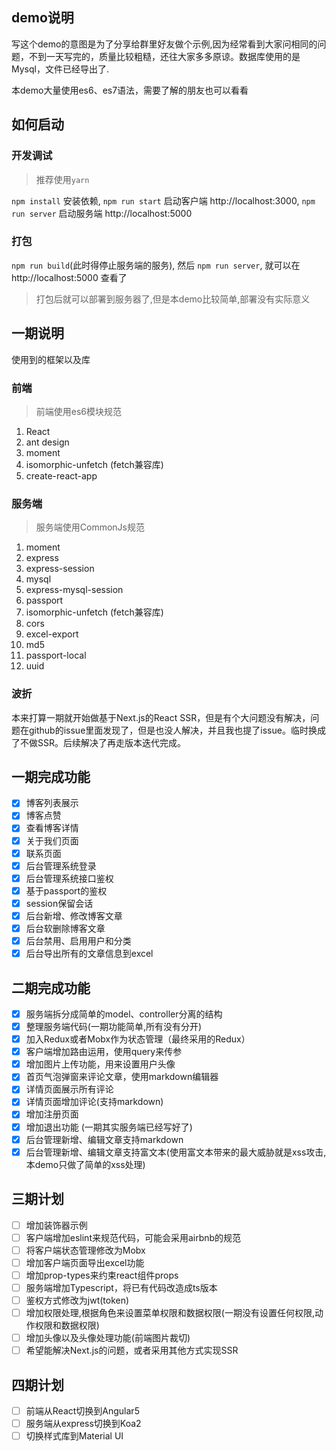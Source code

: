 ## demo说明

写这个demo的意图是为了分享给群里好友做个示例,因为经常看到大家问相同的问题，不到一天写完的，质量比较粗糙，还往大家多多原谅。数据库使用的是Mysql，文件已经导出了.

本demo大量使用es6、es7语法，需要了解的朋友也可以看看

## 如何启动
### 开发调试
> 推荐使用`yarn`

`npm install` 安装依赖, `npm run start` 启动客户端 http://localhost:3000, `npm run server` 启动服务端 http://localhost:5000

### 打包
`npm run build`(此时得停止服务端的服务), 然后 `npm run server`, 就可以在http://localhost:5000 查看了

> 打包后就可以部署到服务器了,但是本demo比较简单,部署没有实际意义

## 一期说明
使用到的框架以及库

### 前端
> 前端使用es6模块规范
1. React
2. ant design
3. moment
4. isomorphic-unfetch (fetch兼容库)
5. create-react-app

### 服务端
> 服务端使用CommonJs规范
1. moment
2. express
3. express-session
4. mysql
5. express-mysql-session
6. passport
7. isomorphic-unfetch (fetch兼容库)
9. cors
10. excel-export
11. md5
11. passport-local
12. uuid

### 波折
本来打算一期就开始做基于Next.js的React SSR，但是有个大问题没有解决，问题在github的issue里面发现了，但是也没人解决，并且我也提了issue。临时换成了不做SSR。后续解决了再走版本迭代完成。

## 一期完成功能
- [x] 博客列表展示
- [x] 博客点赞
- [x] 查看博客详情
- [x] 关于我们页面
- [x] 联系页面
- [x] 后台管理系统登录
- [x] 后台管理系统接口鉴权
- [x] 基于passport的鉴权
- [x] session保留会话
- [x] 后台新增、修改博客文章
- [x] 后台软删除博客文章
- [x] 后台禁用、启用用户和分类
- [x] 后台导出所有的文章信息到excel

## 二期完成功能
- [x] 服务端拆分成简单的model、controller分离的结构
- [x] 整理服务端代码(一期功能简单,所有没有分开)
- [x] 加入Redux或者Mobx作为状态管理（最终采用的Redux）
- [x] 客户端增加路由运用，使用query来传参
- [x] 增加图片上传功能，用来设置用户头像
- [x] 首页气泡弹窗来评论文章，使用markdown编辑器
- [x] 详情页面展示所有评论
- [x] 详情页面增加评论(支持markdown)
- [x] 增加注册页面
- [x] 增加退出功能 (一期其实服务端已经写好了)
- [x] 后台管理新增、编辑文章支持markdown
- [x] 后台管理新增、编辑文章支持富文本(使用富文本带来的最大威胁就是xss攻击,本demo只做了简单的xss处理)

## 三期计划
- [ ] 增加装饰器示例
- [ ] 客户端增加eslint来规范代码，可能会采用airbnb的规范
- [ ] 将客户端状态管理修改为Mobx
- [ ] 增加客户端页面导出excel功能
- [ ] 增加prop-types来约束react组件props
- [ ] 服务端增加Typescript，将已有代码改造成ts版本
- [ ] 鉴权方式修改为jwt(token)
- [ ] 增加权限处理,根据角色来设置菜单权限和数据权限(一期没有设置任何权限,动作权限和数据权限)
- [ ] 增加头像以及头像处理功能(前端图片裁切)
- [ ] 希望能解决Next.js的问题，或者采用其他方式实现SSR

## 四期计划
- [ ] 前端从React切换到Angular5
- [ ] 服务端从express切换到Koa2
- [ ] 切换样式库到Material UI
